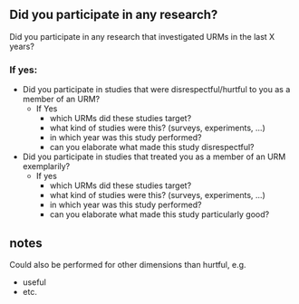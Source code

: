 ## Did you participate in any research?
Did you participate in any research that investigated URMs in the last X years?

### If yes:
* Did you participate in studies that were disrespectful/hurtful to you as a
member of an URM?
  * If Yes
    * which URMs did these studies target?
    * what kind of studies were this? (surveys, experiments, …)
    * in which year was this study performed?
    * can you elaborate what made this study disrespectful?
* Did you participate in studies that treated you as a
    member of an URM exemplarily?
    * If yes
      * which URMs did these studies target?
      * what kind of studies were this? (surveys, experiments, …)
      * in which year was this study performed?
      * can you elaborate what made this study particularly good?

## notes
Could also be performed for other dimensions than hurtful, e.g.
* useful
* etc.
